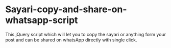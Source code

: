 # Sayari-copy-and-share-on-whatsapp-script
This jQuery script which will let you to copy the sayari or anything form your post and can be shared on whatsApp directly with single click.
